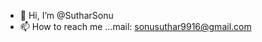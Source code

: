 - 👋 Hi, I’m @SutharSonu
- 📫 How to reach me ...mail: sonusuthar9916@gmail.com

<!---
SutharSonu/SutharSonu is a ✨ special ✨ repository because its `README.md` (this file) appears on your GitHub profile.
You can click the Preview link to take a look at your changes.
--->

